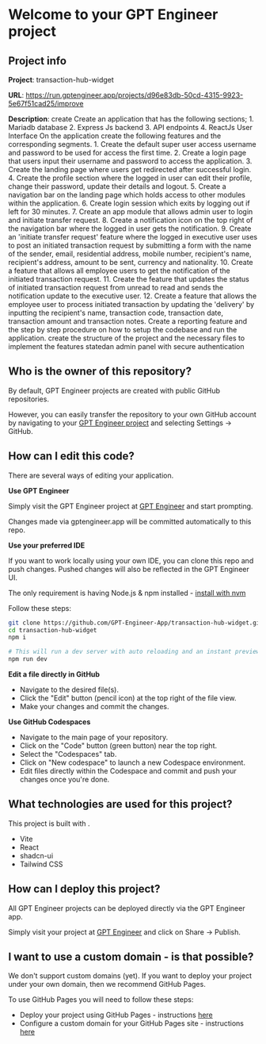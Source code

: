 # Welcome to your GPT Engineer project

## Project info

**Project**: transaction-hub-widget 

**URL**: https://run.gptengineer.app/projects/d96e83db-50cd-4315-9923-5e67f51cad25/improve

**Description**: create Create an application that has the following sections; 1. Mariadb database 2. Express Js backend 3. API endpoints 4. ReactJs User Interface On the application create the following features and the corresponding segments. 1. Create the default super user access username and password to be used for access the first time. 2. Create a login page that users input their username and password to access the application. 3. Create the landing page where users get redirected after successful login. 4. Create the profile section where the logged in user can edit their profile, change their password, update their details and logout. 5. Create a navigation bar on the landing page which holds access to other modules within the application. 6. Create login session which exits by logging out if left for 30 minutes. 7. Create an app module that allows admin user to login and initiate transfer request. 8. Create a notification icon on the top right of the navigation bar where the logged in user gets the notification. 9. Create an 'initiate transfer request' feature where the logged in executive user uses to post an initiated transaction request by submitting a form with the name of the sender, email, residential address, mobile number, recipient's name, recipient's address, amount to be sent, currency and nationality. 10. Create a feature that allows all employee users to get the notification of the initiated transaction request. 11. Create the feature that updates the status of initiated transaction request from unread to read and sends the notification update to the executive user. 12. Create a feature that allows the employee user to process initiated transaction by updating the 'delivery' by inputting the recipient's name, transaction code, transaction date, transaction amount and transaction notes. Create a reporting feature and the step by step procedure on how to setup the codebase and run the application. create the structure of the project and the necessary files to implement the features statedan admin panel with secure authentication 

## Who is the owner of this repository?
By default, GPT Engineer projects are created with public GitHub repositories.

However, you can easily transfer the repository to your own GitHub account by navigating to your [GPT Engineer project](https://run.gptengineer.app/projects/d96e83db-50cd-4315-9923-5e67f51cad25/improve) and selecting Settings -> GitHub. 

## How can I edit this code?
There are several ways of editing your application.

**Use GPT Engineer**

Simply visit the GPT Engineer project at [GPT Engineer](https://run.gptengineer.app/projects/d96e83db-50cd-4315-9923-5e67f51cad25/improve) and start prompting.

Changes made via gptengineer.app will be committed automatically to this repo.

**Use your preferred IDE**

If you want to work locally using your own IDE, you can clone this repo and push changes. Pushed changes will also be reflected in the GPT Engineer UI.

The only requirement is having Node.js & npm installed - [install with nvm](https://github.com/nvm-sh/nvm#installing-and-updating)

Follow these steps: 

```sh
git clone https://github.com/GPT-Engineer-App/transaction-hub-widget.git
cd transaction-hub-widget
npm i

# This will run a dev server with auto reloading and an instant preview.
npm run dev
```

**Edit a file directly in GitHub**

- Navigate to the desired file(s).
- Click the "Edit" button (pencil icon) at the top right of the file view.
- Make your changes and commit the changes.

**Use GitHub Codespaces**

- Navigate to the main page of your repository.
- Click on the "Code" button (green button) near the top right.
- Select the "Codespaces" tab.
- Click on "New codespace" to launch a new Codespace environment.
- Edit files directly within the Codespace and commit and push your changes once you're done.

## What technologies are used for this project?

This project is built with .

- Vite
- React
- shadcn-ui
- Tailwind CSS

## How can I deploy this project?

All GPT Engineer projects can be deployed directly via the GPT Engineer app. 

Simply visit your project at [GPT Engineer](https://run.gptengineer.app/projects/d96e83db-50cd-4315-9923-5e67f51cad25/improve) and click on Share -> Publish.

## I want to use a custom domain - is that possible?

We don't support custom domains (yet). If you want to deploy your project under your own domain, then we recommend GitHub Pages.

To use GitHub Pages you will need to follow these steps: 
- Deploy your project using GitHub Pages - instructions [here](https://docs.github.com/en/pages/getting-started-with-github-pages/creating-a-github-pages-site#creating-your-site)
- Configure a custom domain for your GitHub Pages site - instructions [here](https://docs.github.com/en/pages/configuring-a-custom-domain-for-your-github-pages-site)